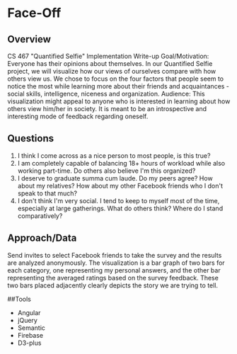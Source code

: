Face-Off
========

## Overview
CS 467 "Quantified Selfie" Implementation Write-upGoal/Motivation: Everyone has their opinions about themselves. In our Quantified Selfie project, we will visualize how our views of ourselves compare with how others view us. We chose to focus on the four factors that people seem to notice the most while learning more about their friends and acquaintances - social skills, intelligence, niceness and organization. Audience: This visualization might appeal to anyone who is interested in learning about how others view him/her in society. It is meant to be an introspective and interesting mode of feedback regarding oneself. 

## Questions

1.	I think I come across as a nice person to most people, is this true?
2. I am completely capable of balancing 18+ hours of workload while also working part-time. Do others also believe I'm this organized? 
3. I deserve to graduate summa cum laude. Do my peers agree? How about my relatives? How about my other Facebook friends who I don't speak to that much? 
4. I don't think I'm very social. I tend to keep to myself most of the time, especially at large gatherings. What do others think? Where do I stand comparatively?
	## Approach/Data 
Send invites to select Facebook friends to take the survey and the results are analyzed anonymously.  The visualization is a bar graph of two bars for each category, one representing my personal answers, and the other bar representing the averaged ratings based on the survey feedback. These two bars placed adjacently clearly depicts the story we are trying to tell. ##Tools
+ Angular 
+ jQuery
+ Semantic 
+ Firebase 
+ D3-plus